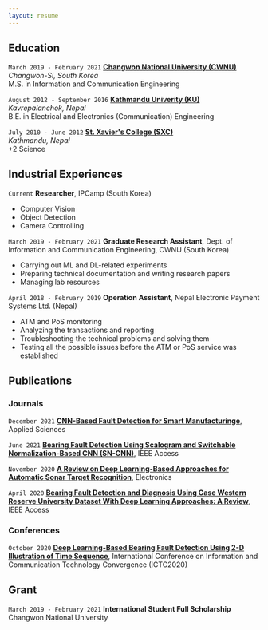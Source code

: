 ```yaml
---
layout: resume
---
```

<!-- #Currently

#Current Position Description -->

## Education

`March 2019 - February 2021`
[__Changwon National University (CWNU)__](https://www.changwon.ac.kr/eng)<br/>_Changwon-Si, South Korea_
<br/>M.S. in Information and Communication Engineering

`August 2012 - September 2016`
[__Kathmandu Univerity (KU)__](https://ku.edu.np/) <br/>_Kavrepalanchok, Nepal_
<br/>B.E. in Electrical and Electronics (Communication) Engineering

`July 2010 - June 2012`
[__St. Xavier's College (SXC)__](https://sxc.edu.np/) <br/>_Kathmandu, Nepal_
<br/>+2 Science

## Industrial Experiences

`Current`
__Researcher__, IPCamp (South Korea)
- Computer Vision
- Object Detection
- Camera Controlling

`March 2019 - February 2021`
__Graduate Research Assistant__, Dept. of Information and Communication Engineering, CWNU (South Korea)
- Carrying out ML and DL-related experiments
- Preparing technical documentation and writing research papers
- Managing lab resources

`April 2018 - February 2019`
__Operation Assistant__, Nepal Electronic Payment Systems Ltd. (Nepal)
- ATM and PoS monitoring
- Analyzing the transactions and reporting
- Troubleshooting the technical problems and solving them
- Testing all the possible issues before the ATM or PoS service was established
## Publications
<!-- A list is also available [online](https://scholar.google.co.uk/citations?user=LTOTl0YAAAAJ) -->
### Journals
`December 2021`
[**CNN-Based Fault Detection for Smart Manufacturinge**](https://www.mdpi.com/2076-3417/11/24/11732/htm), Applied Sciences <br/>

`June 2021`
[**Bearing Fault Detection Using Scalogram and Switchable Normalization-Based CNN (SN-CNN)**](https://ieeexplore.ieee.org/document/9456898), IEEE Access <br/>

`November 2020`
[**A Review on Deep Learning-Based Approaches for Automatic Sonar Target Recognition**](https://www.mdpi.com/2079-9292/9/11/1972/htm), Electronics <br/>

`April 2020`
[**Bearing Fault Detection and Diagnosis Using Case Western Reserve University Dataset With Deep Learning Approaches: A Review**](https://ieeexplore.ieee.org/abstract/document/9078761), IEEE Access <br/>

<!--
### Books

`1994`
Book Title, Journal Title

`1994`
Book Title, Journal Title
-->
### Conferences

`October 2020`
[**Deep Learning-Based Bearing Fault Detection Using 2-D Illustration of Time Sequence**](https://ieeexplore.ieee.org/abstract/document/9289232), International Conference on Information and Communication Technology Convergence (ICTC2020)

## Grant
 `March 2019 - February 2021`
__International Student Full Scholarship__ <br/>Changwon National University 


<!-- ### Footer

Last updated: 14 Dec 2021 -->


